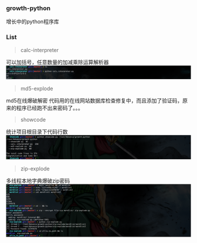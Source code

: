 ### growth-python
增长中的python程序库

### List
> calc-interpreter

可以加括号，任意数量的加减乘除运算解析器
![growth-python](https://github.com/v4if/growth-python/raw/master/calc-interpreter/2016-10-23-143524.png)

> md5-explode

md5在线爆破解密
代码用的在线网站数据库检查修复中，而且添加了验证码，原来的程序已经跑不出来密码了。。。

> showcode

统计项目根目录下代码行数
![growth-python](https://github.com/v4if/growth-python/raw/master/showcode/2016-10-23-144952.png)

> zip-explode

多线程本地字典爆破zip密码
![growth-python](https://github.com/v4if/growth-python/raw/master/zip-explode/2016-10-23-150234.png)
